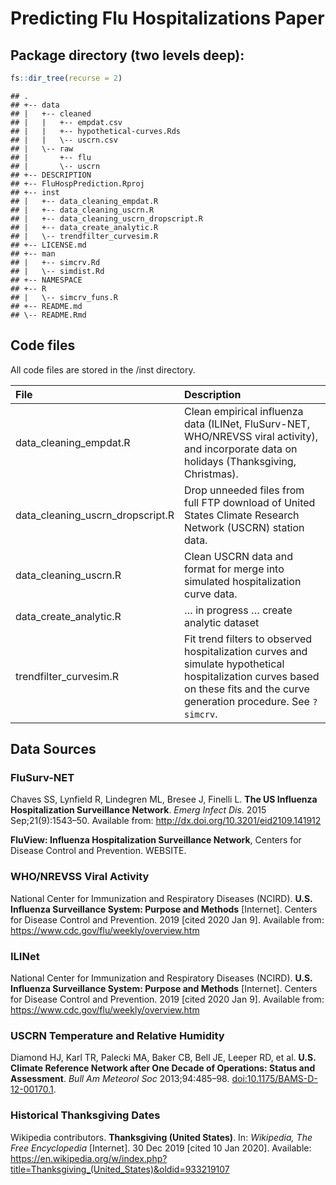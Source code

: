 
# Predicting Flu Hospitalizations Paper

## Package directory (two levels deep):

``` r
fs::dir_tree(recurse = 2)
```

    ## .
    ## +-- data
    ## |   +-- cleaned
    ## |   |   +-- empdat.csv
    ## |   |   +-- hypothetical-curves.Rds
    ## |   |   \-- uscrn.csv
    ## |   \-- raw
    ## |       +-- flu
    ## |       \-- uscrn
    ## +-- DESCRIPTION
    ## +-- FluHospPrediction.Rproj
    ## +-- inst
    ## |   +-- data_cleaning_empdat.R
    ## |   +-- data_cleaning_uscrn.R
    ## |   +-- data_cleaning_uscrn_dropscript.R
    ## |   +-- data_create_analytic.R
    ## |   \-- trendfilter_curvesim.R
    ## +-- LICENSE.md
    ## +-- man
    ## |   +-- simcrv.Rd
    ## |   \-- simdist.Rd
    ## +-- NAMESPACE
    ## +-- R
    ## |   \-- simcrv_funs.R
    ## +-- README.md
    ## \-- README.Rmd

## Code files

All code files are stored in the /inst
directory.

| File                                | Description                                                                                                                                                                  |
| :---------------------------------- | :--------------------------------------------------------------------------------------------------------------------------------------------------------------------------- |
| data\_cleaning\_empdat.R            | Clean empirical influenza data (ILINet, FluSurv-NET, WHO/NREVSS viral activity), and incorporate data on holidays (Thanksgiving, Christmas).                                 |
| data\_cleaning\_uscrn\_dropscript.R | Drop unneeded files from full FTP download of United States Climate Research Network (USCRN) station data.                                                                   |
| data\_cleaning\_uscrn.R             | Clean USCRN data and format for merge into simulated hospitalization curve data.                                                                                             |
| data\_create\_analytic.R            | … in progress … create analytic dataset                                                                                                                                      |
| trendfilter\_curvesim.R             | Fit trend filters to observed hospitalization curves and simulate hypothetical hospitalization curves based on these fits and the curve generation procedure. See `?simcrv`. |

## Data Sources

### FluSurv-NET

Chaves SS, Lynfield R, Lindegren ML, Bresee J, Finelli L. **The US
Influenza Hospitalization Surveillance Network**. *Emerg Infect Dis.*
2015 Sep;21(9):1543–50. Available from:
<http://dx.doi.org/10.3201/eid2109.141912>

**FluView: Influenza Hospitalization Surveillance Network**, Centers for
Disease Control and Prevention. WEBSITE.

### WHO/NREVSS Viral Activity

National Center for Immunization and Respiratory Diseases (NCIRD).
**U.S. Influenza Surveillance System: Purpose and Methods**
\[Internet\]. Centers for Disease Control and Prevention. 2019 \[cited
2020 Jan 9\]. Available from:
<https://www.cdc.gov/flu/weekly/overview.htm>

### ILINet

National Center for Immunization and Respiratory Diseases (NCIRD).
**U.S. Influenza Surveillance System: Purpose and Methods**
\[Internet\]. Centers for Disease Control and Prevention. 2019 \[cited
2020 Jan 9\]. Available from:
<https://www.cdc.gov/flu/weekly/overview.htm>

### USCRN Temperature and Relative Humidity

Diamond HJ, Karl TR, Palecki MA, Baker CB, Bell JE, Leeper RD, et
al. **U.S. Climate Reference Network after One Decade of Operations:
Status and Assessment**. *Bull Am Meteorol Soc* 2013;94:485–98.
<doi:10.1175/BAMS-D-12-00170.1>.

### Historical Thanksgiving Dates

Wikipedia contributors. **Thanksgiving (United States)**. In:
*Wikipedia, The Free Encyclopedia* \[Internet\]. 30 Dec 2019 \[cited 10
Jan 2020\]. Available:
<https://en.wikipedia.org/w/index.php?title=Thanksgiving_(United_States)&oldid=933219107>
